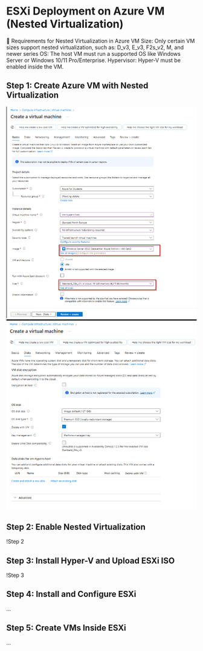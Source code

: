 # ESXi Deployment on Azure VM (Nested Virtualization)

🔧 Requirements for Nested Virtualization in Azure
VM Size: Only certain VM sizes support nested virtualization, such as: D_v3, E_v3, F2s_v2, M, and newer series
OS: The host VM must run a supported OS like Windows Server or Windows 10/11 Pro/Enterprise.
Hypervisor: Hyper-V must be enabled inside the VM.

## Step 1: Create Azure VM with Nested Virtualization
![CreationofVM](images/nested-vm-azure-portal.png)
![CreationofVM](images/nested-vm-azure-portal-2.png)

## Step 2: Enable Nested Virtualization
!Step 2

## Step 3: Install Hyper-V and Upload ESXi ISO
!Step 3

## Step 4: Install and Configure ESXi
...

## Step 5: Create VMs Inside ESXi
...
